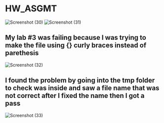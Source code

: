 # HW_ASGMT

![Screenshot (30)](https://user-images.githubusercontent.com/60336145/126046328-b4ccfd8e-4152-4870-a20f-45b941bb6531.png)
![Screenshot (31)](https://user-images.githubusercontent.com/60336145/126046329-fb5fa368-4af0-4199-a37c-12380f16fa88.png)
## My lab #3 was failing because I was trying to make the file using {} curly braces instead of parethesis
![Screenshot (32)](https://user-images.githubusercontent.com/60336145/126046325-a3c77427-4a1f-4d34-82ff-2f8c34bab9e3.png)
## I found the problem by going into the tmp folder to check was inside and saw a file name that was not correct after I fixed the name then I got a pass 
![Screenshot (33)](https://user-images.githubusercontent.com/60336145/126046327-96bb7643-6286-48b5-8ac3-da8b3403a1bb.png)
